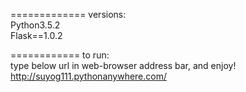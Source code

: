 
============= versions:     
Python3.5.2     
Flask==1.0.2     

============ to run:     
type below url in web-browser address bar, and enjoy!
http://suyog111.pythonanywhere.com/


